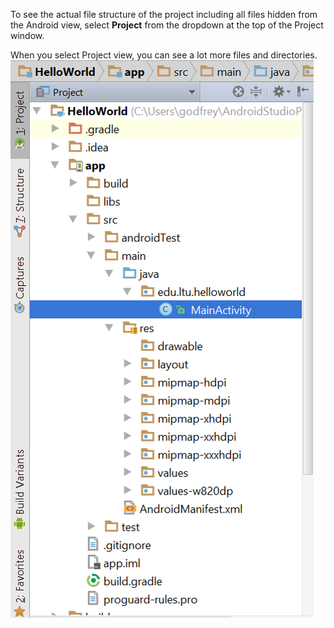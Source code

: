 To see the actual file structure of the project including all files hidden from the Android view, select **Project** from the dropdown at the top of the Project window.

When you select Project view, you can see a lot more files and directories. 
![](.guides/img/20fileTree3.png)